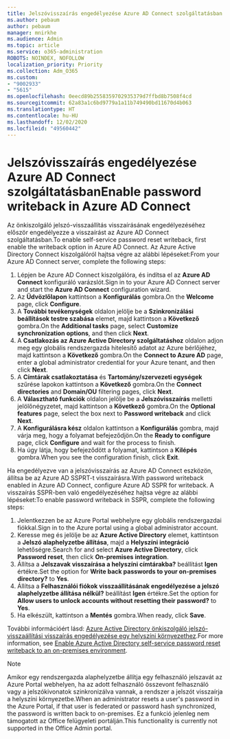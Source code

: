 ```yaml
---
title: Jelszóvisszaírás engedélyezése Azure AD Connect szolgáltatásban
ms.author: pebaum
author: pebaum
manager: mnirkhe
ms.audience: Admin
ms.topic: article
ms.service: o365-administration
ROBOTS: NOINDEX, NOFOLLOW
localization_priority: Priority
ms.collection: Adm_O365
ms.custom:
- "9002933"
- "5615"
ms.openlocfilehash: 0eecd89b2558359702935379d7ffbd8b7508f4cd
ms.sourcegitcommit: 62a83a1c6bd9779a1a11b749490bd11670d4b063
ms.translationtype: HT
ms.contentlocale: hu-HU
ms.lasthandoff: 12/02/2020
ms.locfileid: "49560442"
---
```

# <a name="enable-password-writeback-in-azure-ad-connect"></a><span data-ttu-id="7e235-102">Jelszóvisszaírás engedélyezése Azure AD Connect szolgáltatásban</span><span class="sxs-lookup"><span data-stu-id="7e235-102">Enable password writeback in Azure AD Connect</span></span>

<span data-ttu-id="7e235-103">Az önkiszolgáló jelszó-visszaállítás visszaírásának engedélyezéséhez először engedélyezze a visszaírást az Azure AD Connect szolgáltatásban.</span><span class="sxs-lookup"><span data-stu-id="7e235-103">To enable self-service password reset writeback, first enable the writeback option in Azure AD Connect.</span></span> <span data-ttu-id="7e235-104">Az Azure Active Directory Connect kiszolgálóról hajtsa végre az alábbi lépéseket:</span><span class="sxs-lookup"><span data-stu-id="7e235-104">From your Azure AD Connect server, complete the following steps:</span></span>

1. <span data-ttu-id="7e235-105">Lépjen be Azure AD Connect kiszolgálóra, és indítsa el az **Azure AD Connect** konfiguráló varázslót.</span><span class="sxs-lookup"><span data-stu-id="7e235-105">Sign in to your Azure AD Connect server and start the **Azure AD Connect** configuration wizard.</span></span>
2. <span data-ttu-id="7e235-106">Az **Üdvözlőlapon** kattintson a **Konfigurálás** gombra.</span><span class="sxs-lookup"><span data-stu-id="7e235-106">On the **Welcome** page, click **Configure**.</span></span>
3. <span data-ttu-id="7e235-107">A **További tevékenységek** oldalon jelölje be a **Szinkronizálási beállítások testre szabása** elemet, majd kattintson a **Következő** gombra.</span><span class="sxs-lookup"><span data-stu-id="7e235-107">On the **Additional tasks** page, select **Customize synchronization options**, and then click **Next**.</span></span>
4. <span data-ttu-id="7e235-108">A **Csatlakozás az Azure Active Directory szolgáltatáshoz** oldalon adjon meg egy globális rendszergazda hitelesítő adatot az Azure bérlőjéhez, majd kattintson a **Következő** gombra.</span><span class="sxs-lookup"><span data-stu-id="7e235-108">On the **Connect to Azure AD** page, enter a global administrator credential for your Azure tenant, and then click **Next**.</span></span>
5. <span data-ttu-id="7e235-109">A **Címtárak csatlakoztatása** és **Tartomány/szervezeti egységek** szűrése lapokon kattintson a **Következő** gombra.</span><span class="sxs-lookup"><span data-stu-id="7e235-109">On the **Connect directories** and **Domain/OU** filtering pages, click **Next**.</span></span>
6. <span data-ttu-id="7e235-110">A **Választható funkciók** oldalon jelölje be a **Jelszóvisszaírás** melletti jelölőnégyzetet, majd kattintson a **Következő** gombra.</span><span class="sxs-lookup"><span data-stu-id="7e235-110">On the **Optional features** page, select the box next to **Password writeback** and click **Next**.</span></span>
7. <span data-ttu-id="7e235-111">A **Konfigurálásra kész** oldalon kattintson a **Konfigurálás** gombra, majd várja meg, hogy a folyamat befejeződjön.</span><span class="sxs-lookup"><span data-stu-id="7e235-111">On the **Ready to configure** page, click **Configure** and wait for the process to finish.</span></span>
8. <span data-ttu-id="7e235-112">Ha úgy látja, hogy befejeződött a folyamat, kattintson a **Kilépés** gombra.</span><span class="sxs-lookup"><span data-stu-id="7e235-112">When you see the configuration finish, click **Exit**.</span></span>

<span data-ttu-id="7e235-113">Ha engedélyezve van a jelszóvisszaírás az Azure AD Connect eszközön, állítsa be az Azure AD SSPRT-t visszaírásra.</span><span class="sxs-lookup"><span data-stu-id="7e235-113">With password writeback enabled in Azure AD Connect, configure Azure AD SSPR for writeback.</span></span>  <span data-ttu-id="7e235-114">A visszaírás SSPR-ben való engedélyezéséhez hajtsa végre az alábbi lépéseket:</span><span class="sxs-lookup"><span data-stu-id="7e235-114">To enable password writeback in SSPR, complete the following steps:</span></span>

1. <span data-ttu-id="7e235-115">Jelentkezzen be az Azure Portal webhelyre egy globális rendszergazdai fiókkal.</span><span class="sxs-lookup"><span data-stu-id="7e235-115">Sign in to the Azure portal using a global administrator account.</span></span>
2. <span data-ttu-id="7e235-116">Keresse meg és jelölje be az **Azure Active Directory** elemet, kattintson a **Jelszó alaphelyzetbe állítása**, majd a **Helyszíni integráció** lehetőségre.</span><span class="sxs-lookup"><span data-stu-id="7e235-116">Search for and select **Azure Active Directory**, click **Password reset**, then click **On-premises integration**.</span></span>
3. <span data-ttu-id="7e235-117">Állítsa a **Jelszavak visszaírása a helyszíni címtárakba?** beállítást **Igen** értékre.</span><span class="sxs-lookup"><span data-stu-id="7e235-117">Set the option for **Write back passwords to your on-premises directory?** to **Yes**.</span></span>
4. <span data-ttu-id="7e235-118">Állítsa a **Felhasználói fiókok visszaállításának engedélyezése a jelszó alaphelyzetbe állítása nélkül?** beállítást **Igen** értékre.</span><span class="sxs-lookup"><span data-stu-id="7e235-118">Set the option for **Allow users to unlock accounts without resetting their password?** to **Yes**.</span></span>
5. <span data-ttu-id="7e235-119">Ha elkészült, kattintson a **Mentés** gombra.</span><span class="sxs-lookup"><span data-stu-id="7e235-119">When ready, click **Save**.</span></span>

<span data-ttu-id="7e235-120">További információért lásd: [Azure Active Directory önkiszolgáló jelszó-visszaállítási visszaírás engedélyezése egy helyszíni környezethez](https://docs.microsoft.com/azure/active-directory/authentication/tutorial-enable-sspr-writeback).</span><span class="sxs-lookup"><span data-stu-id="7e235-120">For more information, see [Enable Azure Active Directory self-service password reset writeback to an on-premises environment](https://docs.microsoft.com/azure/active-directory/authentication/tutorial-enable-sspr-writeback).</span></span>

> [!NOTE]
>  <span data-ttu-id="7e235-121">Amikor egy rendszergazda alaphelyzetbe állítja egy felhasználó jelszavát az Azure Portal webhelyen, ha az adott felhasználó összevont felhasználó vagy a jelszókivonatok szinkronizálva vannak, a rendszer a jelszót visszaírja a helyszíni környezetbe.</span><span class="sxs-lookup"><span data-stu-id="7e235-121">When an administrator resets a user's password in the Azure Portal, if that user is federated or password hash synchronized, the password is written back to on-premises.</span></span> <span data-ttu-id="7e235-122">Ez a funkció jelenleg nem támogatott az Office felügyeleti portálján.</span><span class="sxs-lookup"><span data-stu-id="7e235-122">This functionality is currently not supported in the Office Admin portal.</span></span>
